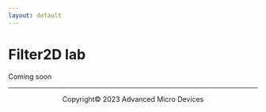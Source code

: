 ```yaml
---
layout: default
---
```


# Filter2D lab

Coming soon

<!--

TODO

## Introduction

This lab guides you through the steps involved in creating a filter 2D using the AIE vision libraries.
### References

[Vitis AIE Design Methodology](https://docs.xilinx.com/r/en-US/Vitis_Libraries/vision/overview-aie.html_1_1)

## Description of the lab

Based on https://github.com/Xilinx/Vitis_Libraries/tree/master/vision/L2/tests/aie/Filter2D/16bit_aie_8bit_pl

In this lab we are going to implement a [Filter2D](https://en.wikipedia.org/wiki/Kernel_(image_processing)) in an image, with a combination of kernels in the PL and AIE.

Concepts:

- Vitis Libraries

## Objectives of this lab

After completing this lab, you will learn to

- Use the Vitis Libraries from the GUI
- Run AI Engine software simulation
- Run AI Engine software emulation
- Run hardware

## Steps

### Clone Vitis Libraries

1. Get Vitis Library 2022.2 version

   ```sh
   git clone https://github.com/Xilinx/Vitis_Libraries.git -b v2022.2_update1 ~/Vitis_Libraries
   ```

   This will clone the libraries in your user.

### Create a Vitis Project for the VCK5000 Versal Development Card

1. In the Vitis GUI create a new application project

   * Platform: xilinx_vck5000_gen4x8_qdma_2_202220_1
   * Name: filter2d
   * Processor: ai_engine
   * Domain: ai_engine
   * Acceleration templates: Empty Application

### Add source code for the AI Engine domain

1. In the Explore pane, right-click `filter2d [ aie_domain ]`, then select *Import Sources...*

1. In the Import Source window, click *Browse...*, then navigate to `$HOME/xup_aie_training/sources/filter2d_lab/aie_domain` and click *Open*.

1. Tick the *aie_domain* box, then update the field *Into folder:* **filter2d**

1. In the Explore pane, expand `filter2d [ aie_domain ] > data` and `filter2d [ aie_domain ] > src`

   Review the source files

1. In the Explore pane, double-click `filter2d [ aie_domain ] > filter2d.prj`

1. In the Application Project Settings window, select the *Top-Level File*

1. In the File selection window, expand `filter2d > src` and select **aie_graph.cpp**, then click *OK*

### Include path to Vitis Libraries

1. In the Explore pane, right-click `filter2d [ aie_domain ] > filter2d.prj`, then select *C/C++ Build Settings*

   ![](images/filter2d_lab/aie_cpp_settings.png)

1. Make sure *Configuration: [ All Configurations ]*

1. In the *AIE C Compiler Window*, select *Input Spec*

1. Then, click *Add...*

   ![](images/filter2d_lab/aie_c_compiler_properties.png)

1. In the directory path, type the following
   
   ```
   "${env_var:HOME}/Vitis_Libraries/vision/L1/include/aie/"
   ```

   ![](images/filter2d_lab/vitis_libraries_vision_path.png)

1. Click *OK*, then *Apply and Close*

### Compile AI Engine kernel for Software Emulation

We are going to compile the AI Engine kernel and run software emulation to verify code correctness.

1. In the Application Project Settings window, set the active build configuration *Emulation-SW*

1. In the Explore pane, right-click on `filter2d [ aie_domain ]` and then select *Build Project*

### Run SW Emulation - x86 Simulation

Software emulation (x86 Simulation) uses the files in the data folder as stimuli. We will get an output file with the results.

1. In the Explore pane, right-click on `filter2d [ aie_domain ]` and then select *Run As > Launch SW Emulator*.

1. Once the simulation is completed, in the Explore pane, select at the same time both `filter2d [ aie_domain ] > Emulation-SW > x86simulator_output > data > output.txt` and `filter2d [ aie_domain ] > data > golden.txt`. Then, right-click on one of them and select *Compare With > Each Other After Transformation*

1. In the *Extra transformation commands* window, enter the following command to remove timestamps and to remove the extra spaces, then click *OK*

   ```console
   grep -v T {0} | sed "s/^[ \t]*//"  | sed "s/[ ^t]*$//" > {0}2 && mv {0}2 {0}
   ```

1. A window reporting no differences pops up, click *OK* to continue

### Compile and run AIE Simulation

This is still a software emulation (AIE Simulation), however the simulation takes into account the actual AI Engine array architecture. The AIE Simulation also uses files as input/outputs.

1. In the Application Project Settings window, set the active build configuration *Emulation-AIE*

1. In the Explore pane, right-click on `filter2d [ aie_domain ]` and then select *Build Project*

   This compilation takes around 3-4 minutes

1. In the Explore pane, right-click on `filter2d [ aie_domain ]` and then select *Run As > Launch AIE Emulator*

   The simulation takes around 4-5 minutes

1. In the Explore pane, select at the same time both `filter2d [ aie_domain ] > Emulation-AIE > aiesimulator_output > data > output.txt` and `filter2d [ aie_domain ] > data > golden.txt`. Then, right-click on one of them and select *Compare With > Each Other After Transformation*

1. In the *Extra transformation commands* window, enter the following command to remove timestamps and to remove the extra spaces, then click *OK*

   ```console
   grep -v T {0} | sed "s/^[ \t]*//"  | sed "s/[ ^t]*$//" > {0}2 && mv {0}2 {0}
   ```

1. A window reporting no differences pops up, click *OK* to finish

## Conclusion

In this lab, you used one of the vision functions available in the Vitis Libraries to implement a Filter2D in an AI Engine. You ran both x86 and AIE simulation.

## Appendix
### Build for hardware

#### Add Hw Kernel Project

1. In the Explore pane, right-click `filter2d_system` and select *Add Hw Kernel Project...*

1. In the New Vitis IDE Project window, enter `datamovers` as *Hw Kernel project name:*, then click *Finish*

1. Right-click on the new created `datamovers > src` folder, then select `Import Sources...`

1. In the Import Source window, click *Browse...*, then navigate to `~/Vitis_Libraries/vision/L1/lib/hw/8_16/` and click *Open*.

1. Tick the *8_16* box, then update click *Finish*

   Make sure the *Into folder: datamovers/src*

1. In the Explore pane, double-click `datamovers.prj`

1. In the Hardware Kernel Project Settings, click the `Add Hardware Function...` button

1. In the Add Hardware Function window, select both Tiler_top and stitcher_top *OK*

   ![](images/filter2d_lab/add_hardware_functions.png)

   If the functions are not visible, expand *More Options* and tick *Show Accelerated Functions*

### Add kernel linking file

We need to specify how the streaming interfaces of our kernels are going to be connected to the AI Engine array.

1. In the Explore pane, right-click on `filter2d_system_hw_link`, then select *Import Sources...*

1. In the Import Source window, click *Browse...*, then navigate to `$HOME/xup_aie_training/sources/filter2d_lab/hw_link` and click *Open*.

1. Tick the *hw_link* box

1. Enter **filter2d_system_hw_link/** in the *Into folder:* field, then click *Finish*

1. In the Explore pane, double-click `filter2d_system_hw_link > filter2d_system_hw_link.prj`

1. Right-click on the binary_container_1, and select *Edit V++ Options...*

1. In the `V++ command line options`: add `--config ../system.cfg` then click *Apply and Close*

### Add host code and configure compile options

1. In the Explore pane, right-click `filter2d_system` and select *Add Application Project...*

1. In the New Vitis IDE Project window, enter `host_x86` as *Application project name:*, select the x86 SMP processor and finally click *Next >*

1. In the Template window, select `Empty Application` then click *Next >*

1. In the Explore pane, right-click on `host_x86`, then select *Import Sources...*

1. In the Import Source window, click *Browse...*, then navigate to `$HOME/xup_aie_training/sources/filter2d_lab/x86` and click *Open*.

1. Tick the *x86* box, then click *Finish*

1. In the Explore pane, right-click on `host_x86 [x86]`, then select *C/C++ Build Settings...*

1. Select All configurations and add dialect flag, `-std=c++17`

1. Select `GCC Host Compiler (x_86_64) > Includes`, click `Add..`

   Add the `${env_var:XILINX_VITIS}/aietools/include/`

   ${env_var:HOME}/Vitis_Libraries/vision/L1/include/aie/

   ${env_var:XILINX_VITIS}/aietools/include/drivers/aiengine/

1. Select `GCC Host Compiler (x_86_64) > Miscellaneous`, add the following to Other flags

   `\`pkg-config --cflags --libs opencv4\``

1. Select `GCC Host Linker (x_86_64) > Libraries`

   Add the following libraries, under Libraries (-l)

   `adf_api_xrt`

   `xrt_coreutil`

   `uuid`

   Add the following path, under search path (-L)

   `${env_var:XILINX_VITIS}/aietools/lib/lnx64.o`

1. Finally, click *Apply and Close*

Note: OpenCV **4.4.0** needs to be installed in your system, instructions [here](install_opencv.md) 

### Build hardware Accelerator

1. In the Explore pane, double-click on `filter2d_system.sprj`

1. Select *Hardware* as the active build configuration

1. In the Explore pane, right-click on the `filter2d_system` then select *Build Project*

   This process takes around 60 minutes.

-->

---------------------------------------
<p align="center">Copyright&copy; 2023 Advanced Micro Devices</p>
